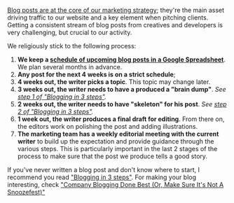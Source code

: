 [Blog posts are at the core of our marketing strategy](/Several-mediums); they're the main asset driving traffic to our website and a key element when pitching clients. Getting a consistent stream of blog posts from creatives and developers is very challenging, but crucial to our activity. 

We religiously stick to the following process:

1. **We keep a [schedule of upcoming blog posts in a Google Spreadsheet](https://docs.google.com/a/wiredcraft.com/spreadsheets/d/1_OSIn3Kv9BQBwH7SB390JxrAj3eC0WYq2VDTYmqoG5M/edit?usp=sharing)**. We plan several months in advance.
1. **Any post for the next 4 weeks is on a strict schedule**;
  1. **4 weeks out, the writer picks a topic**. This topic may change later.
  1. **3 weeks out, the writer needs to have a produced a "brain dump"**. *See [step 1 of "Blogging in 3 steps"](https://wiredcraft.com/blog/blogging-in-3-steps/).*
  1. **2 weeks out, the writer needs to have "skeleton" for his post**. *See [step 2 of "Blogging in 3 steps"](https://wiredcraft.com/blog/blogging-in-3-steps/).*
  1. **1 week out, the writer produces a final draft for editing**. From there on, the editors work on polishing the post and adding illustrations.
1. **The marketing team has a weekly editorial meeting with the current writer** to build up the expectation and provide guidance through the various steps. This is particularly important in the last 2 stages of the process to make sure that the post we produce tells a good story.

If you've never written a blog post and don't know where to start, I recommend you read ["Blogging in 3 steps"](https://wiredcraft.com/blog/blogging-in-3-steps/). For making your blog interesting, check ["Company Blogging Done Best (Or, Make Sure It's Not A Snoozefest)"](https://wiredcraft.com/blog/Make-Your-Company-Blog-Awesome/)